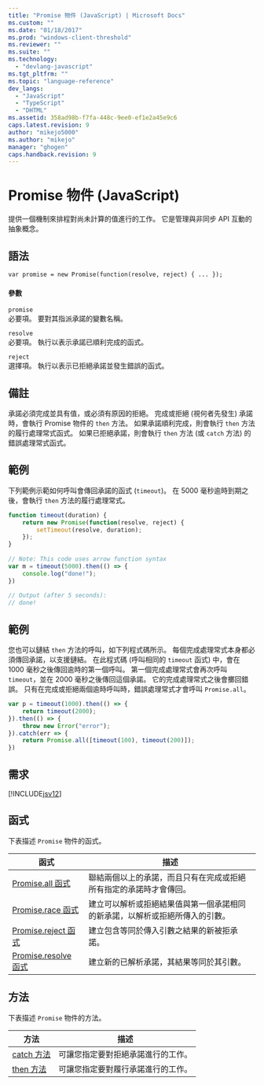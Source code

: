 ```yaml
---
title: "Promise 物件 (JavaScript) | Microsoft Docs"
ms.custom: ""
ms.date: "01/18/2017"
ms.prod: "windows-client-threshold"
ms.reviewer: ""
ms.suite: ""
ms.technology: 
  - "devlang-javascript"
ms.tgt_pltfrm: ""
ms.topic: "language-reference"
dev_langs: 
  - "JavaScript"
  - "TypeScript"
  - "DHTML"
ms.assetid: 358ad98b-f7fa-448c-9ee0-ef1e2a45e9c6
caps.latest.revision: 9
author: "mikejo5000"
ms.author: "mikejo"
manager: "ghogen"
caps.handback.revision: 9
---
```

# Promise 物件 (JavaScript)
提供一個機制來排程對尚未計算的值進行的工作。  它是管理與非同步 API 互動的抽象概念。  
  
## 語法  
  
```  
var promise = new Promise(function(resolve, reject) { ... });  
```  
  
#### 參數  
 `promise`  
 必要項。  要對其指派承諾的變數名稱。  
  
 `resolve`  
 必要項。  執行以表示承諾已順利完成的函式。  
  
 `reject`  
 選擇項。  執行以表示已拒絕承諾並發生錯誤的函式。  
  
## 備註  
 承諾必須完成並具有值，或必須有原因的拒絕。  完成或拒絕 \(視何者先發生\) 承諾時，會執行 Promise 物件的 `then` 方法。  如果承諾順利完成，則會執行 `then` 方法的履行處理常式函式。  如果已拒絕承諾，則會執行 `then` 方法 \(或 `catch` 方法\) 的錯誤處理常式函式。  
  
## 範例  
 下列範例示範如何呼叫會傳回承諾的函式 \(`timeout`\)。  在 5000 毫秒逾時到期之後，會執行 `then` 方法的履行處理常式。  
  
```javascript  
function timeout(duration) {  
    return new Promise(function(resolve, reject) {  
        setTimeout(resolve, duration);  
    });  
}  
  
// Note: This code uses arrow function syntax  
var m = timeout(5000).then(() => {  
    console.log("done!");  
})  
  
// Output (after 5 seconds):  
// done!  
```  
  
## 範例  
 您也可以鏈結 `then` 方法的呼叫，如下列程式碼所示。  每個完成處理常式本身都必須傳回承諾，以支援鏈結。  在此程式碼 \(呼叫相同的 `timeout` 函式\) 中，會在 1000 毫秒之後傳回逾時的第一個呼叫。  第一個完成處理常式會再次呼叫 `timeout`，並在 2000 毫秒之後傳回這個承諾。  它的完成處理常式之後會擲回錯誤。  只有在完成或拒絕兩個逾時呼叫時，錯誤處理常式才會呼叫 `Promise.all`。  
  
```javascript  
var p = timeout(1000).then(() => {  
    return timeout(2000);  
}).then(() => {  
    throw new Error("error");  
}).catch(err => {  
    return Promise.all([timeout(100), timeout(200)]);  
})  
```  
  
## 需求  
 [!INCLUDE[jsv12](../../javascript/reference/includes/jsv12-md.md)]  
  
## 函式  
 下表描述 `Promise` 物件的函式。  
  
|函式|描述|  
|--------|--------|  
|[Promise.all 函式](../../javascript/reference/promise-all-function-promise.md)|聯結兩個以上的承諾，而且只有在完成或拒絕所有指定的承諾時才會傳回。|  
|[Promise.race 函式](../../javascript/reference/promise-race-function-promise.md)|建立可以解析或拒絕結果值與第一個承諾相同的新承諾，以解析或拒絕所傳入的引數。|  
|[Promise.reject 函式](../../javascript/reference/promise-reject-function-promise.md)|建立包含等同於傳入引數之結果的新被拒承諾。|  
|[Promise.resolve 函式](../../javascript/reference/promise-resolve-function-promise.md)|建立新的已解析承諾，其結果等同於其引數。|  
  
## 方法  
 下表描述 `Promise` 物件的方法。  
  
|方法|描述|  
|--------|--------|  
|[catch 方法](../../javascript/reference/catch-method-promise.md)|可讓您指定要對拒絕承諾進行的工作。|  
|[then 方法](../../javascript/reference/then-method-promise.md)|可讓您指定要對履行承諾進行的工作。|